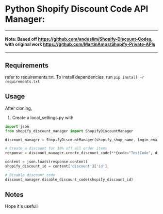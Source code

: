 # Python Shopify Discount Code API Manager:

---
#### Note: Based off https://github.com/anduslim/Shopify-Discount-Codes, with original work https://github.com/MartinAmps/Shopify-Private-APIs
---

## Requirements

refer to requirements.txt. To install dependencies, run `pip install -r requirements.txt`

## Usage

After cloning, 
1. Create a local_settings.py with
```python
import json
from shopify_discount_manager import ShopifyDiscountManager

discount_manager = ShopifyDiscountManager(shopify_shop_name, login_email, password)

# Create a discount for 10% off all order items
response = discount_manager.create_discount_code(**{code="TestCode", discount_type='percentage', value=10})

content = json.loads(response.content)
shopify_discount_id = content['discount']['id']

# Disable discount code
discount_manager.disable_discount_code(shopify_discount_id)
 ```

## Notes

Hope it's useful!